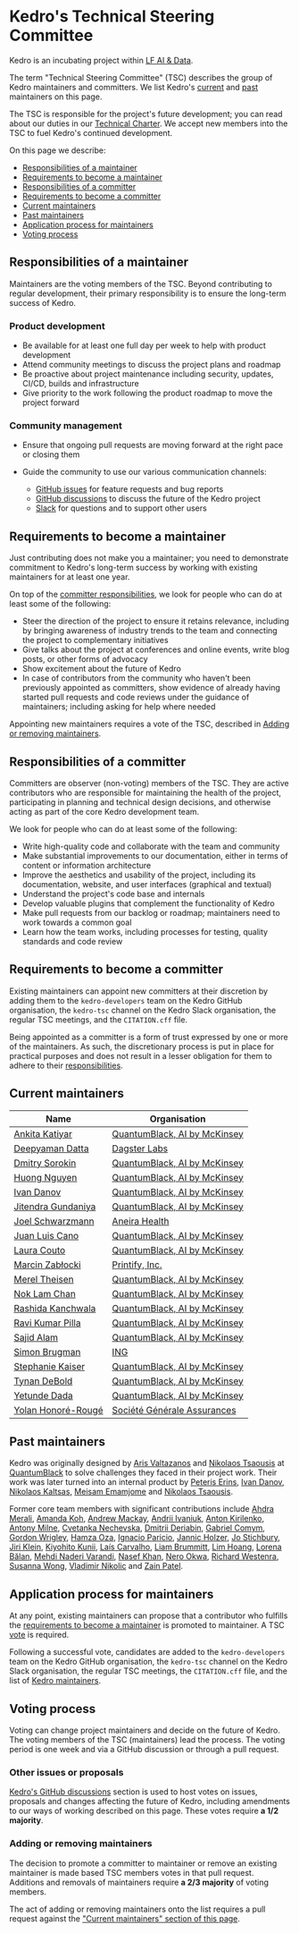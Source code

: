 # Kedro's Technical Steering Committee

Kedro is an incubating project within [LF AI & Data](https://lfaidata.foundation/).

The term "Technical Steering Committee" (TSC) describes the group of Kedro maintainers and committers. We list Kedro's [current](#current-maintainers) and [past](#past-maintainers) maintainers on this page.

The TSC is responsible for the project's future development; you can read about our duties in our [Technical Charter](https://github.com/kedro-org/kedro/blob/main/kedro_technical_charter.pdf). We accept new members into the TSC to fuel Kedro's continued development.

On this page we describe:

- [Responsibilities of a maintainer](#responsibilities-of-a-maintainer)
- [Requirements to become a maintainer](#requirements-to-become-a-maintainer)
- [Responsibilities of a committer](#responsibilities-of-a-committer)
- [Requirements to become a committer](#requirements-to-become-a-committer)
- [Current maintainers](#current-maintainers)
- [Past maintainers](#past-maintainers)
- [Application process for maintainers](#application-process-for-maintainers)
- [Voting process](#voting-process)

## Responsibilities of a maintainer

Maintainers are the voting members of the TSC. Beyond contributing to regular development, their primary responsibility is to ensure the long-term success of Kedro.

### Product development

- Be available for at least one full day per week to help with product development
- Attend community meetings to discuss the project plans and roadmap
- Be proactive about project maintenance including security, updates, CI/CD, builds and infrastructure
- Give priority to the work following the product roadmap to move the project forward

### Community management

- Ensure that ongoing pull requests are moving forward at the right pace or closing them
- Guide the community to use our various communication channels:

  - [GitHub issues](https://github.com/kedro-org/kedro/issues) for feature requests and bug reports
  - [GitHub discussions](https://github.com/kedro-org/kedro/discussions) to discuss the future of the Kedro project
  - [Slack](https://slack.kedro.org) for questions and to support other users

## Requirements to become a maintainer

Just contributing does not make you a maintainer; you need to demonstrate commitment to Kedro's long-term success by
working with existing maintainers for at least one year.

On top of the [committer responsibilities](#responsibilities-of-a-committer), we look for people who can do at least some of the following:

- Steer the direction of the project to ensure it retains relevance, including by bringing awareness of industry trends to the team and connecting the project to complementary initiatives
- Give talks about the project at conferences and online events, write blog posts, or other forms of advocacy
- Show excitement about the future of Kedro
- In case of contributors from the community who haven't been previously appointed as committers,
  show evidence of already having started pull requests and code reviews under the guidance of maintainers;
  including asking for help where needed

Appointing new maintainers requires a vote of the TSC,
described in [Adding or removing maintainers](#adding-or-removing-maintainers).

## Responsibilities of a committer

Committers are observer (non-voting) members of the TSC. They are active contributors who are responsible for maintaining the health of the project, participating in planning and technical design decisions, and otherwise acting as part of the core Kedro development team.

We look for people who can do at least some of the following:

- Write high-quality code and collaborate with the team and community
- Make substantial improvements to our documentation, either in terms of content or information architecture
- Improve the aesthetics and usability of the project, including its documentation, website, and user interfaces (graphical and textual)
- Understand the project's code base and internals
- Develop valuable plugins that complement the functionality of Kedro
- Make pull requests from our backlog or roadmap; maintainers need to work towards a common goal
- Learn how the team works, including processes for testing, quality standards and code review

## Requirements to become a committer

Existing maintainers can appoint new committers at their discretion by adding them to the `kedro-developers` team on the Kedro GitHub organisation,
the `kedro-tsc` channel on the Kedro Slack organisation, the regular TSC meetings, and the `CITATION.cff` file.

Being appointed as a committer is a form of trust expressed by one or more of the maintainers.
As such, the discretionary process is put in place for practical purposes
and does not result in a lesser obligation for them to adhere to their [responsibilities](#responsibilities-of-a-committer).

## Current maintainers

<!-- DO NOT EDIT THIS AND MERGE A PR WITHOUT A VOTE TO SIGN OFF ANY CHANGES -->

| Name                                                     | Organisation                                                                            |
|----------------------------------------------------------|---------------------------------------------------------------------------------------- |
| [Ankita Katiyar](https://github.com/ankatiyar)           | [QuantumBlack, AI by McKinsey](https://www.mckinsey.com/capabilities/quantumblack)      |
| [Deepyaman Datta](https://github.com/deepyaman)          | [Dagster Labs](https://dagster.io/about)                                                |
| [Dmitry Sorokin](https://github.com/DimedS)              | [QuantumBlack, AI by McKinsey](https://www.mckinsey.com/capabilities/quantumblack)      |
| [Huong Nguyen](https://github.com/Huongg)                | [QuantumBlack, AI by McKinsey](https://www.mckinsey.com/capabilities/quantumblack)      |
| [Ivan Danov](https://github.com/idanov)                  | [QuantumBlack, AI by McKinsey](https://www.mckinsey.com/capabilities/quantumblack)      |
| [Jitendra Gundaniya](https://github.com/jitu5)           | [QuantumBlack, AI by McKinsey](https://www.mckinsey.com/capabilities/quantumblack)      |
| [Joel Schwarzmann](https://github.com/datajoely)         | [Aneira Health](https://www.aneira.health)                                              |
| [Juan Luis Cano](https://github.com/astrojuanlu)         | [QuantumBlack, AI by McKinsey](https://www.mckinsey.com/capabilities/quantumblack)      |
| [Laura Couto](https://github.com/lrcouto)                | [QuantumBlack, AI by McKinsey](https://www.mckinsey.com/capabilities/quantumblack)      |
| [Marcin Zabłocki](https://github.com/marrrcin)           | [Printify, Inc.](https://printify.com/)                                                 |
| [Merel Theisen](https://github.com/merelcht)             | [QuantumBlack, AI by McKinsey](https://www.mckinsey.com/capabilities/quantumblack)      |
| [Nok Lam Chan](https://github.com/noklam)                | [QuantumBlack, AI by McKinsey](https://www.mckinsey.com/capabilities/quantumblack)      |
| [Rashida Kanchwala](https://github.com/rashidakanchwala) | [QuantumBlack, AI by McKinsey](https://www.mckinsey.com/capabilities/quantumblack)      |
| [Ravi Kumar Pilla](https://github.com/ravi-kumar-pilla)  | [QuantumBlack, AI by McKinsey](https://www.mckinsey.com/capabilities/quantumblack)      |
| [Sajid Alam](https://github.com/SajidAlamQB)             | [QuantumBlack, AI by McKinsey](https://www.mckinsey.com/capabilities/quantumblack)      |
| [Simon Brugman](https://github.com/sbrugman)             | [ING](https://www.ing.com/)                                                             |
| [Stephanie Kaiser](https://github.com/stephkaiser)       | [QuantumBlack, AI by McKinsey](https://www.mckinsey.com/capabilities/quantumblack)      |
| [Tynan DeBold](https://github.com/tynandebold)           | [QuantumBlack, AI by McKinsey](https://www.mckinsey.com/capabilities/quantumblack)      |
| [Yetunde Dada](https://github.com/yetudada)              | [QuantumBlack, AI by McKinsey](https://www.mckinsey.com/capabilities/quantumblack)      |
| [Yolan Honoré-Rougé](https://github.com/Galileo-Galilei) | [Société Générale Assurances](https://www.assurances.societegenerale.com/en/individual) |

## Past maintainers

Kedro was originally designed by [Aris Valtazanos](https://github.com/arisvqb) and [Nikolaos Tsaousis](https://github.com/tsanikgr) at [QuantumBlack](https://www.mckinsey.com/capabilities/quantumblack) to solve challenges they faced in their project work. Their work was later turned into an internal product by [Peteris Erins](https://github.com/Pet3ris), [Ivan Danov](https://github.com/idanov), [Nikolaos Kaltsas](https://github.com/nikos-kal), [Meisam Emamjome](https://github.com/misamae) and [Nikolaos Tsaousis](https://github.com/tsanikgr).

Former core team members with significant contributions include
[Ahdra Merali](https://github.com/AhdraMeraliQB),
[Amanda Koh](https://github.com/amandakys),
[Andrew Mackay](https://github.com/Mackay031),
[Andrii Ivaniuk](https://github.com/andrii-ivaniuk),
[Anton Kirilenko](https://github.com/Flid),
[Antony Milne](https://github.com/antonymilne),
[Cvetanka Nechevska](https://github.com/cvetankanechevska),
[Dmitrii Deriabin](https://github.com/dmder),
[Gabriel Comym](https://github.com/comym),
[Gordon Wrigley](https://github.com/tolomea),
[Hamza Oza](https://github.com/hamzaoza),
[Ignacio Paricio](https://github.com/ignacioparicio),
[Jannic Holzer](https://github.com/jmholzer),
[Jo Stichbury](https://github.com/stichbury),
[Jiri Klein](https://github.com/jiriklein),
[Kiyohito Kunii](https://github.com/921kiyo),
[Laís Carvalho](https://github.com/laisbsc),
[Liam Brummitt](https://github.com/bru5),
[Lim Hoang](https://github.com/limdauto),
[Lorena Bălan](https://github.com/lorenabalan),
[Mehdi Naderi Varandi](https://github.com/MehdiNV),
[Nasef Khan](https://github.com/nakhan98),
[Nero Okwa](https://github.com/NeroOkwa),
[Richard Westenra](https://github.com/richardwestenra),
[Susanna Wong](https://github.com/studioswong),
[Vladimir Nikolic](https://github.com/vladimir-mck) and
[Zain Patel](https://github.com/mzjp2).

## Application process for maintainers

At any point, existing maintainers can propose that a contributor who fulfills the [requirements to become a maintainer](#requirements-to-become-a-maintainer) is promoted to maintainer. A TSC [vote](#voting-process) is required.

Following a successful vote, candidates are added to the `kedro-developers` team on the Kedro GitHub organisation,
the `kedro-tsc` channel on the Kedro Slack organisation, the regular TSC meetings, the `CITATION.cff` file,
and the list of [Kedro maintainers](#current-maintainers).

## Voting process

Voting can change project maintainers and decide on the future of Kedro. The voting members of the TSC (maintainers) lead the process. The voting period is one week and via a GitHub discussion or through a pull request.

### Other issues or proposals

[Kedro's GitHub discussions](https://github.com/kedro-org/kedro/discussions) section is used to host votes on issues, proposals and changes affecting the future of Kedro, including amendments to our ways of working described on this page. These votes require **a 1/2 majority**.

### Adding or removing maintainers

The decision to promote a committer to maintainer or remove an existing maintainer is made based TSC members votes in that pull request. Additions and removals of maintainers require **a 2/3 majority** of voting members.

The act of adding or removing maintainers onto the list requires a pull request against the ["Current maintainers" section of this page](#current-maintainers).
